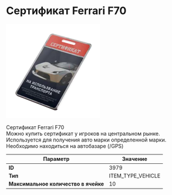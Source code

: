 # Сертификат Ferrari F70

![Item Image](../img/3979.webp?raw=true)

Сертификат Ferrari F70<br>Можно купить сертификат у игроков на центральном рынке.<br>Используется для получения авто марки определенной марки.<br>Необходимо находиться на автобазаре (/GPS)


| Параметр | Значение |
|----------|----------|
| **ID** | 3979 |
| **Тип** | ITEM_TYPE_VEHICLE |
| **Максимальное количество в ячейке** | 10 |

